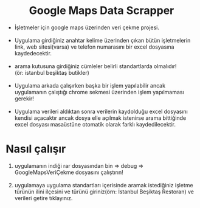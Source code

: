 <!DOCTYPE html>
<html lang="en">
<head>
    <meta charset="UTF-8">
    <meta name="viewport" content="width=device-width, initial-scale=1.0">
    <title>GoogleDataScrapper</title>
</head>
<body>
    <center><h1>Google Maps Data Scrapper</h1></center>
    <ul>
        <li>İşletmeler için google maps üzerinden veri çekme projesi.</li>
        <br>
        <li>Uygulama girdiğiniz anahtar kelime üzerinden çıkan bütün işletmelerin link, web sitesi(varsa) ve telefon numarasını
            bir excel dosyasına kaydedecektir.
        </li>
        <br>
        <li>arama kutusuna girdiğiniz cümleler belirli standartlarda olmalıdır!
            <br>
            (ör: istanbul beşiktaş butikler)
        </li>
        <br>
        <li>Uygulama arkada çalışırken başka bir işlem yapılabilir ancak uygulamanın çalıştığı
            chrome sekmesi üzerinden işlem yapılmaması gerekir!
        </li>
        <br>
        <li>Uygulama verileri aldıktan sonra verilerin kaydolduğu excel dosyasını kendisi açacaktır
            ancak dosya elle açılmak istenirse arama bittiğinde excel dosyası masaüstüne otomatik olarak
            farklı kaydedilecektir.
        </li>
    </ul>
    <h1>Nasıl çalışır</h1>
    <ol>
        <li>uygulamanın indiği rar dosyasından bin => debug => GoogleMapsVeriÇekme dosyasını çalıştırın! </li>
        <br>
        <li>uygulamaya uygulama standartları içerisinde aramak istediğiniz işletme türünün ilini ilçesini ve türünü giriniz(örn: İstanbul Beşiktaş Restoran) ve verileri getire tıklayınız.</li>
    </ol>
</body>
</html>